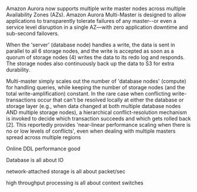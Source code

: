  Amazon Aurora now supports multiple write master nodes across multiple Availability Zones (AZs). Amazon Aurora Multi-Master is designed to allow applications to transparently tolerate failures of any master--or even a service level disruption in a single AZ—with zero application downtime and sub-second failovers. 

 When the 'server' (database node) handles a write, the data is sent in parallel to all 6 storage nodes, and the write is accepted as soon as a quorum of storage nodes (4) writes the data to its redo log and responds. The storage nodes also continuously back up the data to S3 for extra durability.

Multi-master simply scales out the number of 'database nodes' (compute) for handling queries, while keeping the number of storage nodes (and the total write-amplification) constant. In the rare case when conflicting write-transactions occur that can't be resolved locally at either the database or storage layer (e.g., when data changed at both multiple database nodes AND multiple storage nodes), a hierarchical conflict-resolution mechanism is invoked to decide which transaction succeeds and which gets rolled back [2]. This reportedly provides 'near-linear performance scaling when there is no or low levels of conflicts', even when dealing with multiple masters spread across multiple regions

Online DDL performance good

Database is all about IO

network-attached storage is all about packet/sec

high throughput processing is all about context switches
